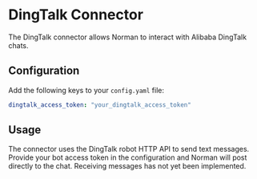 # DingTalk Connector

The DingTalk connector allows Norman to interact with Alibaba DingTalk chats.

## Configuration

Add the following keys to your `config.yaml` file:

```yaml
dingtalk_access_token: "your_dingtalk_access_token"
```

## Usage

The connector uses the DingTalk robot HTTP API to send text messages. Provide
your bot access token in the configuration and Norman will post directly to the
chat. Receiving messages has not yet been implemented.
